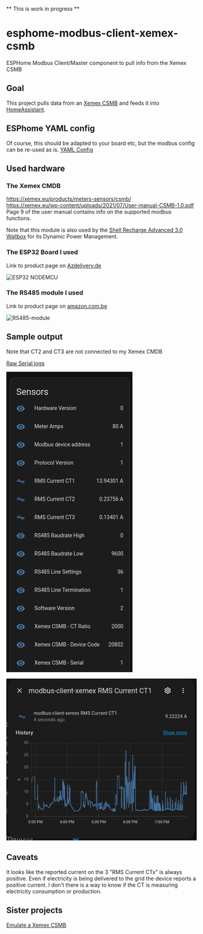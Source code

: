 ** This is work in progress **

# esphome-modbus-client-xemex-csmb
ESPHome Modbus Client/Master component to pull info from the Xemex CSMB

## Goal
This project pulls data from an [Xemex CSMB](https://xemex.eu/products/meters-sensors/csmb/) and feeds it into [HomeAssistant](https://www.home-assistant.io/).

## ESPhome YAML config

Of course, this should be adapted to your board etc, but the modbus config can be re-used as is.
[YAML Config](/modbus-client-xemex.yaml)

## Used hardware

### The Xemex CMDB

https://xemex.eu/products/meters-sensors/csmb/  
https://xemex.eu/wp-content/uploads/2021/07/User-manual-CSMB-1.0.pdf  
Page 9 of the user manual contains info on the supported modbus functions.

Note that this module is also used by the [Shell Recharge Advanced 3.0 Wallbox](https://shellrecharge.com/nl-nl/thuis-laden/advanced) for its Dynamic Power Management.

### The ESP32 Board I used

Link to product page on [Azdelivery.de](https://www.az-delivery.de/en/collections/alle-produkte/products/esp32-developmentboard)

![ESP32 NODEMCU](https://raw.githubusercontent.com/thomase1234/esphome-modbus-client-xemex-csmb/main/pictures/esp32-nodemcu-module-wlan-wifi-development-board-mit-cp2102-nachfolgermodell-zum-esp8266-kompatibel-mit-arduino-872375_400x.webp)

### The RS485 module I used

Link to product page on [amazon.com.be](https://www.amazon.com.be/-/nl/Fasizi-RS485-adapter-seri%C3%ABle-aansluiting/dp/B09Z2GTMJ8/)

![RS485-module](https://raw.githubusercontent.com/thomase1234/esphome-fake-xemex-csmb/thomas-dev/pictures/RS485_Adapter.jpg)

## Sample output

Note that CT2 and CT3 are not connected to my Xemex CMDB

[Raw Serial logs](/sample_output/output.log)

![Home assistant Sensors](/sample_output/homeassistant_device.png)

![home assistant sensor graph](/sample_output/sensor_graph.png)

## Caveats

It looks like the reported current on the 3 "RMS Current CTx" is always positive. Even if electricity is being delivered to the grid the device reports a positive current. I don't there is a way to know if the CT is measuring electricity consumption or production.

## Sister projects

[Emulate a Xemex CSMB](https://github.com/thomase1234/esphome-modbus-client-xemex-csmb)
